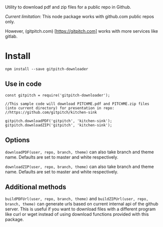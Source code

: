Utility to download pdf and zip files for a public repo in Github.

*Current limitation*: This node package works with github.com public repos only. 

However, (gitpitch.com) [https://gitpitch.com] works with more services like gitlab.

# Install
```
npm install --save gitpitch-downloader
```

## Use in code
```
const gitpitch = require('gitpitch-downloader');

//This sample code will download PITCHME.pdf and PITCHME.zip files (into current directory) for presentation in repo:
//https://github.com/gitpitch/kitchen-sink

gitpitch.downloadPDF('gitpitch', 'kitchen-sink');
gitpitch.downloadZIP('gitpitch', 'kitchen-sink');

```

## Options

`downloadPDF(user, repo, branch, theme)` can also take branch and theme name. Defaults are set to master and white respectively.

`downloadZIP(user, repo, branch, theme)` can also take branch and theme name. Defaults are set to master and white respectively.

## Additional methods

`buildPDFUrl(user, repo, branch, theme)` and `buildZIPUrl(user, repo, branch, theme)` can generate urls based on current internal api of the github server. This is useful if you want to download files with a different program like curl or wget instead of using download functions provided with this package.
